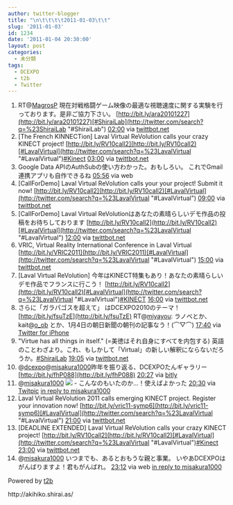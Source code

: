 ```yaml
---
author: twitter-blogger
title: "\n\t\t\t\t2011-01-03\t\t"
slug: '2011-01-03'
id: 1234
date: '2011-01-04 20:30:00'
layout: post
categories:
  - 未分類
tags:
  - DCEXPO
  - t2b
  - Twitter
---
```


<div xmlns:georss="http://www.georss.org/georss">

1.  <span><span>RT@[MagrosP](http://twitter.com/MagrosP "MagrosP") 現在対戦格闘ゲーム映像の最適な視聴速度に関する実験を行っております。是非ご協力下さい。 [http://bit.ly/ara20101227](http://bit.ly/ara20101227)[#ShiraiLab](http://twitter.com/search?q=%23ShiraiLab "#ShiraiLab")</span> <span>[<span>02:00</span>](http://twitter.com/o_ob/status/21913714181541888) <span>via [twittbot.net](http://twittbot.net/)</span></span></span>
2.  <span><span>[The French KINNECTion] Laval Virtual ReVolution calls your crazy KINECT project! [http://bit.ly/RV10call2](http://bit.ly/RV10call2)[#LavalVirtual](http://twitter.com/search?q=%23LavalVirtual "#LavalVirtual")[#Kinect](http://twitter.com/search?q=%23Kinect "#Kinect")</span> <span>[<span>03:00</span>](http://twitter.com/o_ob/status/21928801076252672) <span>via [twittbot.net](http://twittbot.net/)</span></span></span>
3.  <span><span>Google Data APIのAuthSubの使い方わかった。おもしろい。 これでGmail連携アプリも自作できるね</span> <span>[<span>05:56</span>](http://twitter.com/o_ob/status/21973190708301826) <span>via web</span></span></span>
4.  <span><span>[CallForDemo] Laval Virtual ReVolution calls your your project! Submit it now! [http://bit.ly/RV10call2](http://bit.ly/RV10call2)[#LavalVirtual](http://twitter.com/search?q=%23LavalVirtual "#LavalVirtual")</span> <span>[<span>09:00</span>](http://twitter.com/o_ob/status/22019400991252480) <span>via [twittbot.net](http://twittbot.net/)</span></span></span>
5.  <span><span>[CallForDemo] Laval Virtual ReVolutionはあなたの素晴らしいデモ作品の投稿をお待ちしております [http://bit.ly/RV10call2](http://bit.ly/RV10call2)[#LavalVirtual](http://twitter.com/search?q=%23LavalVirtual "#LavalVirtual")</span> <span>[<span>12:00</span>](http://twitter.com/o_ob/status/22064702565650432) <span>via [twittbot.net](http://twittbot.net/)</span></span></span>
6.  <span><span>VRIC, Virtual Reality International Conference in Laval Virtual [http://bit.ly/VRIC2011](http://bit.ly/VRIC2011)[#LavalVirtual](http://twitter.com/search?q=%23LavalVirtual "#LavalVirtual")</span> <span>[<span>15:00</span>](http://twitter.com/o_ob/status/22109989950722049) <span>via [twittbot.net](http://twittbot.net/)</span></span></span>
7.  <span><span>[Laval Virtual ReVolution] 今年はKINECT特集もあり！あなたの素晴らしいデモ作品でフランスに行こう！ [http://bit.ly/RV10call2](http://bit.ly/RV10call2)[#LavalVirtual](http://twitter.com/search?q=%23LavalVirtual "#LavalVirtual")[#KINECT](http://twitter.com/search?q=%23KINECT "#KINECT")</span> <span>[<span>16:00</span>](http://twitter.com/o_ob/status/22125097900843008) <span>via [twittbot.net](http://twittbot.net/)</span></span></span>
8.  <span><span>さらに「ガラパゴスを超えて」 はDCEXPO2010のテーマ！ [http://bit.ly/fsuTzE](http://bit.ly/fsuTzE) RT@[miyayou](http://twitter.com/miyayou "miyayou"): ラノベとか、kait@[o_ob](http://twitter.com/o_ob "o_ob") とか、1月4日の朝日新聞の朝刊の記事なう！(⌒▽⌒)</span> <span>[<span>17:40</span>](http://twitter.com/o_ob/status/22150327910273025) <span>via [Twitter for iPhone](http://twitter.com/)</span></span></span>
9.  <span><span>"Virtue has all things in itself." (=美徳はそれ自身にすべてを内包する) 英語のことわざより。これ、もしかして「Virtual」の新しい解釈にならないだろうか。[#ShiraiLab](http://twitter.com/search?q=%23ShiraiLab "#ShiraiLab")</span> <span>[<span>19:05</span>](http://twitter.com/o_ob/status/22171863316697088) <span>via [twittbot.net](http://twittbot.net/)</span></span></span>
10.  <span><span>@[dcexpo](http://twitter.com/dcexpo "dcexpo")@[misakura1000](http://twitter.com/misakura1000 "misakura1000")昨年を振り返る、DCEXPOたんギャラリー [http://bit.ly/fhP088](http://bit.ly/fhP088)</span> <span>[<span>20:27</span>](http://twitter.com/o_ob/status/22192384771100672) <span>via [bitly](http://bit.ly)</span></span></span>
11.  <span><span>@[misakura1000](http://twitter.com/misakura1000 "misakura1000") [![](http://twitpic.com/show/thumb/2stoij)](http://twitpic.com/2stoij) - こんなのもいたのか…！使えばよかった</span> <span>[<span>20:30</span>](http://twitter.com/o_ob/status/22193068463620096) <span>via [Twitpic](http://twitpic.com)</span> [ in reply to misakura1000](http://twitter.com/misakura1000/status/25798598921)</span></span>
12.  <span><span>Laval Virtual ReVolution 2011 calls emerging KINECT project. Register your innovation now! [http://bit.ly/vric11-symp6](http://bit.ly/vric11-symp6)[#LavalVirtual](http://twitter.com/search?q=%23LavalVirtual "#LavalVirtual")</span> <span>[<span>21:00</span>](http://twitter.com/o_ob/status/22200587172970496) <span>via [twittbot.net](http://twittbot.net/)</span></span></span>
13.  <span><span>[DEADLINE EXTENDED] Laval Virtual ReVolution calls your crazy KINECT project! [http://bit.ly/RV10call2](http://bit.ly/RV10call2)[#LavalVirtual](http://twitter.com/search?q=%23LavalVirtual "#LavalVirtual")[#Kinect](http://twitter.com/search?q=%23Kinect "#Kinect")</span> <span>[<span>23:00</span>](http://twitter.com/o_ob/status/22230787222929408) <span>via [twittbot.net](http://twittbot.net/)</span></span></span>
14.  <span><span>@[misakura1000](http://twitter.com/misakura1000 "misakura1000") いつまでも、あるとおもうな親と事業。 いやあDCEXPOはがんばりますよ！君もがんばれ。</span> <span>[<span>23:12</span>](http://twitter.com/o_ob/status/22233790462033921) <span>via web</span> [in reply to misakura1000](http://twitter.com/misakura1000/status/22194545877843968)</span></span>

</div>

Powered by [t2b](http://t2b.utilz.jp/)

<div>http://akihiko.shirai.as/</div>